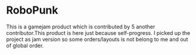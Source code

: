 # RoboPunk
This is a gamejam product which is contributed by 5 another contributor.This product is here just because self-progress. I picked up the project as jam version so some orders/layouts is not belong to me and out of global order.
